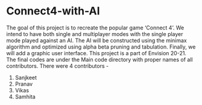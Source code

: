 # Connect4-with-AI
The goal of this project is to recreate the popular game ‘Connect 4’. We intend to have both single and multiplayer modes with the single player mode played against an AI. The AI will be constructed using the minimax algorithm and optimized using alpha beta pruning and tabulation. Finally, we will add a graphic user interface. This project is a part of Envision 20-21.
The final codes are under the Main code directory with proper names of all contributors.
There were 4 contributors - 
1) Sanjkeet
2) Pranav
3) Vikas
4) Samhita
